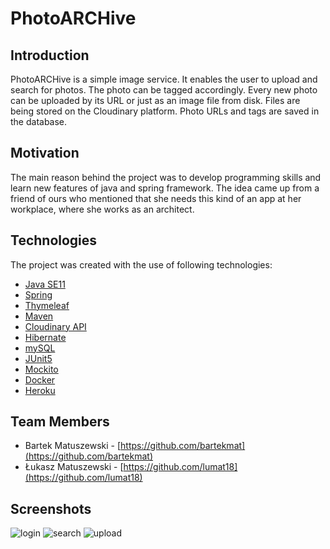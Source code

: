 # PhotoARCHive
## Introduction
PhotoARCHive is a simple image service. It enables the user to upload and search for photos. The photo can be tagged accordingly.
Every new photo can be uploaded by its URL or just as an image file from disk. Files are being stored on the Cloudinary platform. Photo URLs and tags are saved in the database.

## Motivation
The main reason behind the project was to develop programming skills and learn new features of java and spring framework.
The idea came up from a friend of ours who mentioned that she needs this kind of an app at her workplace, where she works as an architect.

## Technologies
The project was created with the use of following technologies:
-	[Java SE11](https://www.oracle.com/java/technologies/javase-jdk11-downloads.html)
-	[Spring](https://spring.io/)
- [Thymeleaf](https://www.thymeleaf.org/)
-	[Maven](https://maven.apache.org/)
-	[Cloudinary API](https://cloudinary.com/documentation/java_integration)
-	[Hibernate](https://hibernate.org/)
-	[mySQL](https://www.mysql.com/)
-	[JUnit5](https://junit.org/junit5/)
-	[Mockito](https://site.mockito.org/)
-	[Docker](https://www.docker.com/)
-	[Heroku](https://www.heroku.com/)

## Team Members
- Bartek Matuszewski - [https://github.com/bartekmat](https://github.com/bartekmat)
- Łukasz Matuszewski - [https://github.com/lumat18](https://github.com/lumat18)
## Screenshots
![login](https://i.ibb.co/kqLKdwP/login.jpg)
![search](https://i.ibb.co/HnmfNw7/search.jpg)
![upload](https://i.ibb.co/ts6nZ3n/upload.jpg)
